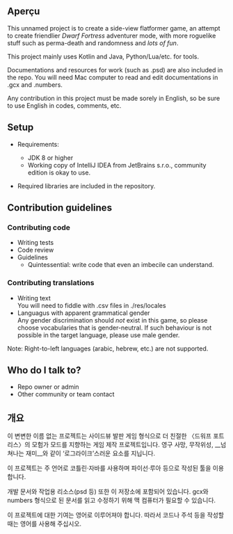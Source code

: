 ## Aperçu ##

This unnamed project is to create a side-view flatformer game, an attempt to create friendlier *Dwarf Fortress* adventurer mode, with more roguelike stuff such as perma-death and randomness and *lots of fun*.

This project mainly uses Kotlin and Java, Python/Lua/etc. for tools.

Documentations and resources for work (such as .psd) are also included in the repo. You will need Mac computer to read and edit documentations in .gcx and .numbers. 

Any contribution in this project must be made sorely in English, so be sure to use English in codes, comments, etc.

## Setup ##

* Requirements:
    - JDK 8 or higher
    - Working copy of IntelliJ IDEA from JetBrains s.r.o., community edition is okay to use.
  
* Required libraries are included in the repository.


## Contribution guidelines ##

### Contributing code ###

* Writing tests
* Code review
* Guidelines
    - Quintessential: write code that even an imbecile can understand.


### Contributing translations ###

* Writing text  
You will need to fiddle with .csv files in ./res/locales
* Languagus with apparent grammatical gender  
Any gender discrimination should *not* exist in this game, so please choose vocabularies that is gender-neutral. If such behaviour is not possible in the target language, please use male gender.

Note: Right-to-left languages (arabic, hebrew, etc.) are not supported.


## Who do I talk to? ##

* Repo owner or admin
* Other community or team contact


## 개요 ##

이 변변한 이름 없는 프로젝트는 사이드뷰 발판 게임 형식으로 더 친절한 〈드워프 포트리스〉의 모험가 모드를 지향하는 게임 제작 프로젝트입니다. 영구 사망, 무작위성, __넘쳐나는 재미__와 같이 ‘로그라이크’스러운 요소를 지닙니다.

이 프로젝트는 주 언어로 코틀린·자바를 사용하며 파이선·루아 등으로 작성된 툴을 이용합니다.

개발 문서와 작업용 리소스(psd 등) 또한 이 저장소에 포함되어 있습니다. gcx와 numbers 형식으로 된 문서를 읽고 수정하기 위해 맥 컴퓨터가 필요할 수 있습니다.

이 프로젝트에 대한 기여는 영어로 이루어져야 합니다. 따라서 코드나 주석 등을 작성할 때는 영어를 사용해 주십시오.